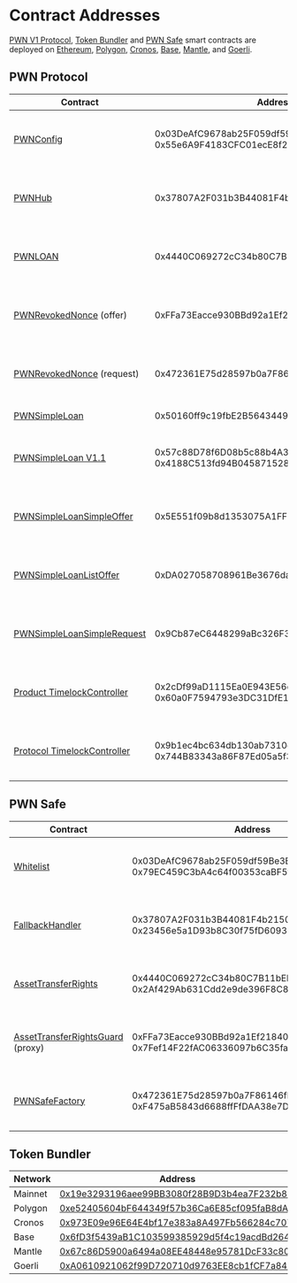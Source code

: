 # Contract Addresses

[PWN V1 Protocol](core/), [Token Bundler](tools/token-bundler.md) and [PWN Safe](tools/pwn-safe/) smart contracts are deployed on [Ethereum](https://ethereum.org/en/), [Polygon](https://polygon.technology/polygon-pos), [Cronos](https://cronos.org/), [Base](https://base.org/), [Mantle](https://www.mantle.xyz/), and [Goerli](https://goerli.net/).

## PWN Protocol

<table data-full-width="true"><thead><tr><th width="305">Contract</th><th width="467.33333333333337">Address</th><th width="113">Mainnets</th><th>Testnets</th></tr></thead><tbody><tr><td><a href="core/smart-contract-reference/pwn-config.md">PWNConfig</a></td><td>0x03DeAfC9678ab25F059df59Be3B20875018e1d46<br>0x55e6A9F4183CFC01ecE8f2258FC13b93e1B6c140</td><td><a href="https://etherscan.io/address/0x03DeAfC9678ab25F059df59Be3B20875018e1d46">Ethereum</a><br><a href="https://polygonscan.com/address/0x03DeAfC9678ab25F059df59Be3B20875018e1d46">Polygon</a><br><a href="https://cronoscan.com/address/0x55e6A9F4183CFC01ecE8f2258FC13b93e1B6c140">Cronos</a><br><a href="https://basescan.org/address/0x55e6A9F4183CFC01ecE8f2258FC13b93e1B6c140">Base</a><br><a href="https://explorer.mantle.xyz/address/0x55e6A9F4183CFC01ecE8f2258FC13b93e1B6c140">Mantle</a></td><td><a href="https://goerli.etherscan.io/address/0x03DeAfC9678ab25F059df59Be3B20875018e1d46">Goerli</a></td></tr><tr><td><a href="core/smart-contract-reference/pwn-hub/">PWNHub</a></td><td>0x37807A2F031b3B44081F4b21500E5D70EbaDAdd5</td><td><a href="https://etherscan.io/address/0x37807A2F031b3B44081F4b21500E5D70EbaDAdd5">Ethereum</a> <a href="https://polygonscan.com/address/0x37807A2F031b3B44081F4b21500E5D70EbaDAdd5">Polygon</a><br><a href="https://cronoscan.com/address/0x37807A2F031b3B44081F4b21500E5D70EbaDAdd5">Cronos</a><br><a href="https://basescan.org/address/0x37807A2F031b3B44081F4b21500E5D70EbaDAdd5">Base</a><br><a href="https://explorer.mantle.xyz/address/0x37807A2F031b3B44081F4b21500E5D70EbaDAdd5">Mantle</a></td><td><a href="https://goerli.etherscan.io/address/0x37807A2F031b3B44081F4b21500E5D70EbaDAdd5">Goerli</a></td></tr><tr><td><a href="core/smart-contract-reference/pwn-loan.md">PWNLOAN</a></td><td>0x4440C069272cC34b80C7B11bEE657D0349Ba9C23</td><td><a href="https://etherscan.io/address/0x4440C069272cC34b80C7B11bEE657D0349Ba9C23">Ethereum</a> <a href="https://polygonscan.com/address/0x4440C069272cC34b80C7B11bEE657D0349Ba9C23">Polygon</a><br><a href="https://cronoscan.com/address/0x4440C069272cC34b80C7B11bEE657D0349Ba9C23">Cronos</a><br><a href="https://basescan.org/address/0x4440C069272cC34b80C7B11bEE657D0349Ba9C23">Base</a><br><a href="https://explorer.mantle.xyz/address/0x4440C069272cC34b80C7B11bEE657D0349Ba9C23">Mantle</a></td><td><a href="https://goerli.etherscan.io/address/0x4440C069272cC34b80C7B11bEE657D0349Ba9C23">Goerli</a></td></tr><tr><td><a href="core/smart-contract-reference/pwn-revoked-nonce.md">PWNRevokedNonce</a> (offer)</td><td>0xFFa73Eacce930BBd92a1Ef218400cBd1036c437e</td><td><a href="https://etherscan.io/address/0xFFa73Eacce930BBd92a1Ef218400cBd1036c437e">Ethereum</a> <a href="https://polygonscan.com/address/0xFFa73Eacce930BBd92a1Ef218400cBd1036c437e">Polygon</a><br><a href="https://cronoscan.com/address/0xFFa73Eacce930BBd92a1Ef218400cBd1036c437e">Cronos</a><br><a href="https://basescan.org/address/0xFFa73Eacce930BBd92a1Ef218400cBd1036c437e">Base</a><br><a href="https://explorer.mantle.xyz/address/0xFFa73Eacce930BBd92a1Ef218400cBd1036c437e">Mantle</a></td><td><a href="https://goerli.etherscan.io/address/0xFFa73Eacce930BBd92a1Ef218400cBd1036c437e">Goerli</a></td></tr><tr><td><a href="core/smart-contract-reference/pwn-revoked-nonce.md">PWNRevokedNonce</a> (request)</td><td>0x472361E75d28597b0a7F86146fbB4a86f173d10D</td><td><a href="https://etherscan.io/address/0x472361E75d28597b0a7F86146fbB4a86f173d10D">Ethereum</a> <a href="https://polygonscan.com/address/0x472361E75d28597b0a7F86146fbB4a86f173d10D">Polygon</a><br><a href="https://cronoscan.com/address/0x472361E75d28597b0a7F86146fbB4a86f173d10D">Cronos</a><br><a href="https://basescan.org/address/0x472361E75d28597b0a7F86146fbB4a86f173d10D">Base</a><br><a href="https://explorer.mantle.xyz/address/0x472361E75d28597b0a7F86146fbB4a86f173d10D">Mantle</a></td><td><a href="https://goerli.etherscan.io/address/0x472361E75d28597b0a7F86146fbB4a86f173d10D">Goerli</a></td></tr><tr><td><a href="core/smart-contract-reference/loan-types/simple-loan/">PWNSimpleLoan</a></td><td>0x50160ff9c19fbE2B5643449e1A321cAc15af2b2C</td><td><a href="https://etherscan.io/address/0x50160ff9c19fbE2B5643449e1A321cAc15af2b2C">Ethereum</a> <a href="https://polygonscan.com/address/0x50160ff9c19fbE2B5643449e1A321cAc15af2b2C">Polygon</a></td><td><a href="https://goerli.etherscan.io/address/0x50160ff9c19fbE2B5643449e1A321cAc15af2b2C">Goerli</a></td></tr><tr><td><a href="core/smart-contract-reference/loan-types/simple-loan/">PWNSimpleLoan V1.1</a></td><td>0x57c88D78f6D08b5c88b4A3b7BbB0C1AA34c3280A<br>0x4188C513fd94B0458715287570c832d9560bc08a</td><td><a href="https://etherscan.io/address/0x57c88D78f6D08b5c88b4A3b7BbB0C1AA34c3280A">Ethereum</a> <a href="https://polygonscan.com/address/0x57c88D78f6D08b5c88b4A3b7BbB0C1AA34c3280A">Polygon</a><br><a href="https://cronoscan.com/address/0x4188C513fd94B0458715287570c832d9560bc08a">Cronos</a><br><a href="https://basescan.org/address/0x4188C513fd94B0458715287570c832d9560bc08a">Base</a><br><a href="https://explorer.mantle.xyz/address/0x4188C513fd94B0458715287570c832d9560bc08a">Mantle</a></td><td><a href="https://goerli.etherscan.io/address/0x57c88D78f6D08b5c88b4A3b7BbB0C1AA34c3280A">Goerli</a></td></tr><tr><td><a href="core/smart-contract-reference/offer-types/simple-loan-offer/simple-offer.md">PWNSimpleLoanSimpleOffer</a></td><td>0x5E551f09b8d1353075A1FF3B484Ee688aCAc02F6</td><td><a href="https://etherscan.io/address/0x5E551f09b8d1353075A1FF3B484Ee688aCAc02F6">Ethereum</a> <a href="https://polygonscan.com/address/0x5E551f09b8d1353075A1FF3B484Ee688aCAc02F6">Polygon</a><br><a href="https://cronoscan.com/address/0x5E551f09b8d1353075A1FF3B484Ee688aCAc02F6">Cronos</a><br><a href="https://basescan.org/address/0x5E551f09b8d1353075A1FF3B484Ee688aCAc02F6">Base</a><br><a href="https://explorer.mantle.xyz/address/0x5E551f09b8d1353075A1FF3B484Ee688aCAc02F6">Mantle</a></td><td><a href="https://goerli.etherscan.io/address/0x5E551f09b8d1353075A1FF3B484Ee688aCAc02F6">Goerli</a></td></tr><tr><td><a href="core/smart-contract-reference/offer-types/simple-loan-offer/list-offer.md">PWNSimpleLoanListOffer</a></td><td>0xDA027058708961Be3676daEB68Fde1758B210065</td><td><a href="https://etherscan.io/address/0xDA027058708961Be3676daEB68Fde1758B210065">Ethereum</a> <a href="https://polygonscan.com/address/0xDA027058708961Be3676daEB68Fde1758B210065">Polygon</a><br><a href="https://cronoscan.com/address/0xDA027058708961Be3676daEB68Fde1758B210065">Cronos</a><br><a href="https://basescan.org/address/0xDA027058708961Be3676daEB68Fde1758B210065">Base</a><br><a href="https://explorer.mantle.xyz/address/0xDA027058708961Be3676daEB68Fde1758B210065">Mantle</a></td><td><a href="https://goerli.etherscan.io/address/0xDA027058708961Be3676daEB68Fde1758B210065">Goerli</a></td></tr><tr><td><a href="core/smart-contract-reference/loan-request-types/simple-loan-request/">PWNSimpleLoanSimpleRequest</a></td><td>0x9Cb87eC6448299aBc326F32d60E191Ef32Ab225D</td><td><a href="https://etherscan.io/address/0x9Cb87eC6448299aBc326F32d60E191Ef32Ab225D">Ethereum</a> <a href="https://polygonscan.com/address/0x9Cb87eC6448299aBc326F32d60E191Ef32Ab225D">Polygon</a><br><a href="https://cronoscan.com/address/0x9Cb87eC6448299aBc326F32d60E191Ef32Ab225D">Cronos</a><br><a href="https://basescan.org/address/0x9Cb87eC6448299aBc326F32d60E191Ef32Ab225D">Base</a><br><a href="https://explorer.mantle.xyz/address/0x9Cb87eC6448299aBc326F32d60E191Ef32Ab225D">Mantle</a></td><td><a href="https://goerli.etherscan.io/address/0x9Cb87eC6448299aBc326F32d60E191Ef32Ab225D">Goerli</a></td></tr><tr><td><a href="https://docs.openzeppelin.com/contracts/4.x/api/governance#timelock">Product TimelockController</a></td><td>0x2cDf99aD1115Ea0E943E56dd26459E3e57788C12<br>0x60a0F7594793e3DC31DfE1cC930dF65B54e95B39</td><td><a href="https://etherscan.io/address/0x2cDf99aD1115Ea0E943E56dd26459E3e57788C12">Ethereum</a> <a href="https://polygonscan.com/address/0x2cDf99aD1115Ea0E943E56dd26459E3e57788C12">Polygon</a><br><a href="https://cronoscan.com/address/0x60a0F7594793e3DC31DfE1cC930dF65B54e95B39">Cronos</a><br><a href="https://basescan.org/address/0x60a0F7594793e3DC31DfE1cC930dF65B54e95B39">Base</a><br><a href="https://explorer.mantle.xyz/address/0x60a0F7594793e3DC31DfE1cC930dF65B54e95B39">Mantle</a></td><td>---</td></tr><tr><td><a href="https://docs.openzeppelin.com/contracts/4.x/api/governance#timelock">Protocol TimelockController</a></td><td>0x9b1ec4bc634db130ab7310d4e585338888030623<br>0x744B83343a86F87Ed05a5f3A92939D6d81520F27</td><td><a href="https://etherscan.io/address/0x9b1ec4bc634db130ab7310d4e585338888030623">Ethereum</a> <a href="https://polygonscan.com/address/0x9b1ec4bc634db130ab7310d4e585338888030623">Polygon</a><br><a href="https://cronoscan.com/address/0x744B83343a86F87Ed05a5f3A92939D6d81520F27">Cronos</a><br><a href="https://basescan.org/address/0x744B83343a86F87Ed05a5f3A92939D6d81520F27">Base</a><br><a href="https://explorer.mantle.xyz/address/0x744B83343a86F87Ed05a5f3A92939D6d81520F27">Mantle</a></td><td>---</td></tr></tbody></table>

## PWN Safe

<table data-full-width="true"><thead><tr><th width="305">Contract</th><th width="467.33333333333337">Address</th><th width="113">Mainnets</th><th>Testnets</th></tr></thead><tbody><tr><td><a href="tools/pwn-safe/smart-contract-reference/whitelist.md">Whitelist</a></td><td>0x03DeAfC9678ab25F059df59Be3B20875018e1d46<br>0x79EC459C3bA4c64f00353caBF5fa179e059e2e1e</td><td><a href="https://etherscan.io/address/0x03DeAfC9678ab25F059df59Be3B20875018e1d46">Ethereum</a><br><a href="https://polygonscan.com/address/0x03DeAfC9678ab25F059df59Be3B20875018e1d46">Polygon</a><br><a href="https://cronoscan.com/address/0x79EC459C3bA4c64f00353caBF5fa179e059e2e1e">Cronos</a><br><a href="https://basescan.org/address/0x79EC459C3bA4c64f00353caBF5fa179e059e2e1e">Base</a><br><a href="https://explorer.mantle.xyz/address/0x79EC459C3bA4c64f00353caBF5fa179e059e2e1e/transactions#address-tabs">Mantle</a></td><td><a href="https://goerli.etherscan.io/address/0x03DeAfC9678ab25F059df59Be3B20875018e1d46">Goerli</a></td></tr><tr><td><a href="https://github.com/PWNFinance/pwn_safe/blob/main/src/handler/DefaultCallbackHandler.sol">FallbackHandler</a></td><td>0x37807A2F031b3B44081F4b21500E5D70EbaDAdd5<br>0x23456e5a1D93b8C30f75fD60936DC21c0649480D</td><td><a href="https://etherscan.io/address/0x37807A2F031b3B44081F4b21500E5D70EbaDAdd5">Ethereum</a> <a href="https://polygonscan.com/address/0x37807A2F031b3B44081F4b21500E5D70EbaDAdd5">Polygon</a><br><a href="https://cronoscan.com/address/0x23456e5a1D93b8C30f75fD60936DC21c0649480D">Cronos</a><br><a href="https://basescan.org/address/0x23456e5a1D93b8C30f75fD60936DC21c0649480D">Base</a><br><a href="https://explorer.mantle.xyz/address/0x23456e5a1D93b8C30f75fD60936DC21c0649480D">Mantle</a></td><td><a href="https://goerli.etherscan.io/address/0x37807A2F031b3B44081F4b21500E5D70EbaDAdd5">Goerli</a></td></tr><tr><td><a href="tools/pwn-safe/smart-contract-reference/atr-module/tokenized-asset-manager.md">AssetTransferRights</a></td><td>0x4440C069272cC34b80C7B11bEE657D0349Ba9C23<br>0x2Af429Ab631Cdd2e9de396F8C838d7ad231E73EB</td><td><a href="https://etherscan.io/address/0x4440C069272cC34b80C7B11bEE657D0349Ba9C23">Ethereum</a> <a href="https://polygonscan.com/address/0x4440C069272cC34b80C7B11bEE657D0349Ba9C23">Polygon</a><br><a href="https://cronoscan.com/address/0x2Af429Ab631Cdd2e9de396F8C838d7ad231E73EB">Cronos</a><br><a href="https://basescan.org/address/0x2Af429Ab631Cdd2e9de396F8C838d7ad231E73EB">Base</a><br><a href="https://explorer.mantle.xyz/address/0x2Af429Ab631Cdd2e9de396F8C838d7ad231E73EB">Mantle</a></td><td><a href="https://goerli.etherscan.io/address/0x4440C069272cC34b80C7B11bEE657D0349Ba9C23">Goerli</a></td></tr><tr><td><a href="tools/pwn-safe/smart-contract-reference/atr-guard/">AssetTransferRightsGuard</a> (proxy)</td><td>0xFFa73Eacce930BBd92a1Ef218400cBd1036c437e<br>0x7Fef14F22fAC06336097b6C35faCA6359A77eb14</td><td><a href="https://etherscan.io/address/0xFFa73Eacce930BBd92a1Ef218400cBd1036c437e">Ethereum</a> <a href="https://polygonscan.com/address/0xFFa73Eacce930BBd92a1Ef218400cBd1036c437e">Polygon</a><br><a href="https://cronoscan.com/address/0x7Fef14F22fAC06336097b6C35faCA6359A77eb14">Cronos</a><br><a href="https://basescan.org/address/0x7Fef14F22fAC06336097b6C35faCA6359A77eb14">Base</a><br><a href="https://explorer.mantle.xyz/address/0x7Fef14F22fAC06336097b6C35faCA6359A77eb14">Mantle</a></td><td><a href="https://goerli.etherscan.io/address/0xFFa73Eacce930BBd92a1Ef218400cBd1036c437e">Goerli</a></td></tr><tr><td><a href="tools/pwn-safe/smart-contract-reference/pwn-safe-factory.md">PWNSafeFactory</a></td><td>0x472361E75d28597b0a7F86146fbB4a86f173d10D<br>0xF475aB5843d6688ffFfDAA38e7DEFeAFAc9d9284</td><td><a href="https://etherscan.io/address/0x472361E75d28597b0a7F86146fbB4a86f173d10D">Ethereum</a> <a href="https://polygonscan.com/address/0x472361E75d28597b0a7F86146fbB4a86f173d10D">Polygon</a><br><a href="https://cronoscan.com/address/0xF475aB5843d6688ffFfDAA38e7DEFeAFAc9d9284">Cronos</a><br><a href="https://basescan.org/address/0xF475aB5843d6688ffFfDAA38e7DEFeAFAc9d9284">Base</a><br><a href="https://explorer.mantle.xyz/address/0xF475aB5843d6688ffFfDAA38e7DEFeAFAc9d9284">Mantle</a></td><td><a href="https://goerli.etherscan.io/address/0x472361E75d28597b0a7F86146fbB4a86f173d10D">Goerli</a></td></tr></tbody></table>

## Token Bundler

<table data-full-width="true"><thead><tr><th width="305">Network</th><th width="703.3333333333334">Address</th></tr></thead><tbody><tr><td>Mainnet</td><td><a href="https://etherscan.io/address/0x19e3293196aee99BB3080f28B9D3b4ea7F232b8d">0x19e3293196aee99BB3080f28B9D3b4ea7F232b8d</a></td></tr><tr><td>Polygon</td><td><a href="https://polygonscan.com/address/0xe52405604bf644349f57b36ca6e85cf095fab8da">0xe52405604bF644349f57b36Ca6E85cf095faB8dA</a></td></tr><tr><td>Cronos</td><td><a href="https://cronoscan.com/address/0x973E09e96E64E4bf17e383a8A497Fb566284c707">0x973E09e96E64E4bf17e383a8A497Fb566284c707</a></td></tr><tr><td>Base</td><td><a href="https://basescan.org/address/0x6fD3f5439aB1C103599385929d5f4c19acdBd264">0x6fD3f5439aB1C103599385929d5f4c19acdBd264</a></td></tr><tr><td>Mantle</td><td><a href="https://explorer.mantle.xyz/address/0x67c86D5900a6494a08EE48448e95781DcF33c804">0x67c86D5900a6494a08EE48448e95781DcF33c804</a></td></tr><tr><td>Goerli</td><td><a href="https://goerli.etherscan.io/address/0xA0610921062f99D720710d9763EE8cb1fCF7a845">0xA0610921062f99D720710d9763EE8cb1fCF7a845</a></td></tr></tbody></table>
